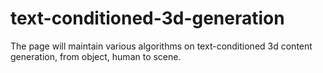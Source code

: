 # text-conditioned-3d-generation

The page will maintain various algorithms on text-conditioned 3d content generation, from object, human to scene.

